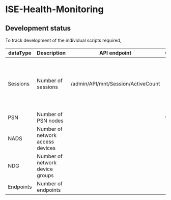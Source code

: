 # ISE-Health-Monitoring








## Development status

To track development of the individual scripts required, 

| dataType | Description         | API endpoint                       | Complete | Limit (2.6)                                                  |
|----------|---------------------|------------------------------------|----------|--------------------------------------------------------------|
| Sessions | Number of sessions  | /admin/API/mnt/Session/ActiveCount | 🔴        | 2,000,000 - 3695 as PAN and MnT 500,000 -3595 as PAN and MnT |
| PSN      | Number of PSN nodes |                                    | 🟢        | 50                                                           |
| NADS     | Number of network access devices |                                    |          |                                                              |
| NDG      | Number of network device groups |                                    |          |                                                              |
| Endpoints| Number of endpoints |                                    |          |                                                              |

